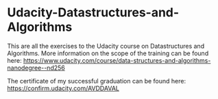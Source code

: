 # Udacity-Datastructures-and-Algorithms
This are all the exercises to the Udacity course on Datastructures and Algorithms.
More information on the scope of the training can be found here:
https://www.udacity.com/course/data-structures-and-algorithms-nanodegree--nd256

The certificate of my successful graduation can be found here:
https://confirm.udacity.com/AVDDAVAL
